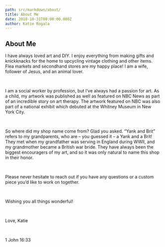 ```yaml
---
path: src/markdown/about/
title: About Me
date: 2018-10-31T00:00:00.000Z
author: Katie Rogala
---
```


<h2>About Me</h2>

<p>I have always loved art and DIY. I enjoy everything from making gifts and knickknacks for the home to upcycling vintage clothing and other items. Flea markets and secondhand stores are my happy place! I am a wife, follower of Jesus, and an animal lover.</p><br/>

<p>I am a social worker by profession, but I’ve always had a passion for art. As a child, my artwork was published as well as featured on NBC News as part of an incredible story on art therapy. The artwork featured on NBC was also part of a national exhibit which debuted at the Whitney Museum in New York City.</p><br/>

<p>So where did my shop name come from? Glad you asked. “Yank and Brit” refers to my grandparents, who are – you guessed it – a Yank and a Brit! They met when my grandfather was serving in England during WWII, and my grandmother became a British war bride. They have always been the biggest encouragers of my art, and so it was only natural to name this shop in their honor.</p><br/>

<p>Please never hesitate to reach out if you have any questions or a custom piece you’d like to work on together.</p><br/>

<p>Wishing you all things wonderful!</p><br/>

<p>Love, Katie</p><br/>
<p>1 John 16:33</p><br/>
